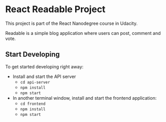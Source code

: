 # React Readable Project

This project is part of the React Nanodegree course in Udacity.

Readable is a simple blog application where users can post, comment and vote.

## Start Developing

To get started developing right away:

* Install and start the API server
    - `cd api-server`
    - `npm install`
    - `npm start`
* In another terminal window, install and start the frontend application:
    - `cd frontend`
    - `npm install`
    - `npm start`
